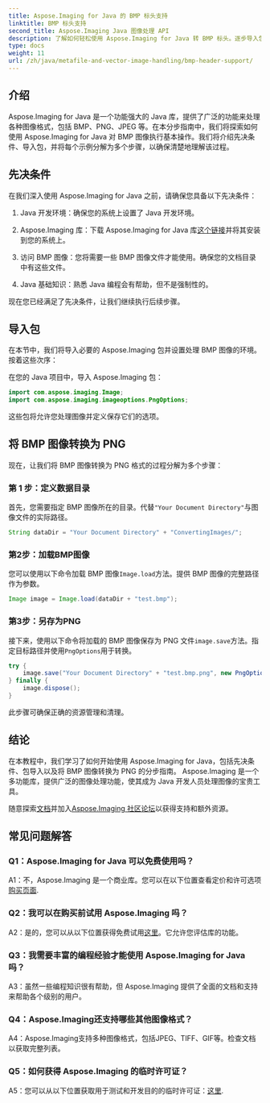 ```yaml
---
title: Aspose.Imaging for Java 的 BMP 标头支持
linktitle: BMP 标头支持
second_title: Aspose.Imaging Java 图像处理 API
description: 了解如何轻松使用 Aspose.Imaging for Java 转 BMP 标头。逐步导入包、加载图像并以不同格式保存。
type: docs
weight: 11
url: /zh/java/metafile-and-vector-image-handling/bmp-header-support/
---
```

## 介绍

Aspose.Imaging for Java 是一个功能强大的 Java 库，提供了广泛的功能来处理各种图像格式，包括 BMP、PNG、JPEG 等。在本分步指南中，我们将探索如何使用 Aspose.Imaging for Java 对 BMP 图像执行基本操作。我们将介绍先决条件、导入包，并将每个示例分解为多个步骤，以确保清楚地理解该过程。

## 先决条件

在我们深入使用 Aspose.Imaging for Java 之前，请确保您具备以下先决条件：

1. Java 开发环境：确保您的系统上设置了 Java 开发环境。

2.  Aspose.Imaging 库：下载 Aspose.Imaging for Java 库[这个链接](https://releases.aspose.com/imaging/java/)并将其安装到您的系统上。

3. 访问 BMP 图像：您将需要一些 BMP 图像文件才能使用。确保您的文档目录中有这些文件。

4. Java 基础知识：熟悉 Java 编程会有帮助，但不是强制性的。

现在您已经满足了先决条件，让我们继续执行后续步骤。

## 导入包

在本节中，我们将导入必要的 Aspose.Imaging 包并设置处理 BMP 图像的环境。按着这些次序：

在您的 Java 项目中，导入 Aspose.Imaging 包：

```java
import com.aspose.imaging.Image;
import com.aspose.imaging.imageoptions.PngOptions;
```

这些包将允许您处理图像并定义保存它们的选项。

## 将 BMP 图像转换为 PNG

现在，让我们将 BMP 图像转换为 PNG 格式的过程分解为多个步骤：

### 第 1 步：定义数据目录

首先，您需要指定 BMP 图像所在的目录。代替`"Your Document Directory"`与图像文件的实际路径。

```java
String dataDir = "Your Document Directory" + "ConvertingImages/";
```

### 第2步：加载BMP图像

您可以使用以下命令加载 BMP 图像`Image.load`方法。提供 BMP 图像的完整路径作为参数。

```java
Image image = Image.load(dataDir + "test.bmp");
```

### 第3步：另存为PNG

接下来，使用以下命令将加载的 BMP 图像保存为 PNG 文件`image.save`方法。指定目标路径并使用`PngOptions`用于转换。

```java
try {
    image.save("Your Document Directory" + "test.bmp.png", new PngOptions());
} finally {
    image.dispose();
}
```

此步骤可确保正确的资源管理和清理。

## 结论

在本教程中，我们学习了如何开始使用 Aspose.Imaging for Java，包括先决条件、包导入以及将 BMP 图像转换为 PNG 的分步指南。 Aspose.Imaging 是一个多功能库，提供广泛的图像处理功能，使其成为 Java 开发人员处理图像的宝贵工具。

随意探索[文档](https://reference.aspose.com/imaging/java/)并加入[Aspose.Imaging 社区论坛](https://forum.aspose.com/)以获得支持和额外资源。

## 常见问题解答

### Q1：Aspose.Imaging for Java 可以免费使用吗？

 A1：不，Aspose.Imaging 是一个商业库。您可以在以下位置查看定价和许可选项[购买页面](https://purchase.aspose.com/buy).

### Q2：我可以在购买前试用 Aspose.Imaging 吗？

A2：是的，您可以从以下位置获得免费试用[这里](https://releases.aspose.com/)。它允许您评估库的功能。

### Q3：我需要丰富的编程经验才能使用 Aspose.Imaging for Java 吗？

A3：虽然一些编程知识很有帮助，但 Aspose.Imaging 提供了全面的文档和支持来帮助各个级别的用户。

### Q4：Aspose.Imaging还支持哪些其他图像格式？

A4：Aspose.Imaging支持多种图像格式，包括JPEG、TIFF、GIF等。检查文档以获取完整列表。

### Q5：如何获得 Aspose.Imaging 的临时许可证？

 A5：您可以从以下位置获取用于测试和开发目的的临时许可证：[这里](https://purchase.aspose.com/temporary-license/).